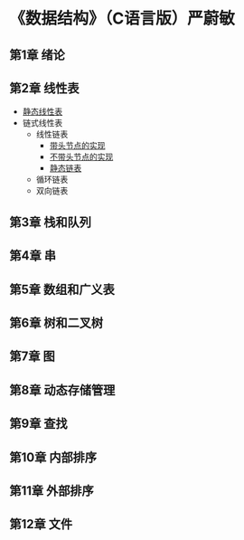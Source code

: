# 《数据结构》（C语言版）严蔚敏



## 第1章 绪论


## 第2章 线性表
* [静态线性表](slist.c)
* 链式线性表
  * 线性链表
    * [带头节点的实现](hlinklist.c)
    * [不带头节点的实现](linklist.c)
    * [静态链表](slinklist.c)
  * 循环链表
  * 双向链表

## 第3章 栈和队列

## 第4章 串


## 第5章 数组和广义表


## 第6章 树和二叉树


## 第7章 图


## 第8章 动态存储管理


## 第9章 查找


## 第10章 内部排序


## 第11章 外部排序


## 第12章 文件
